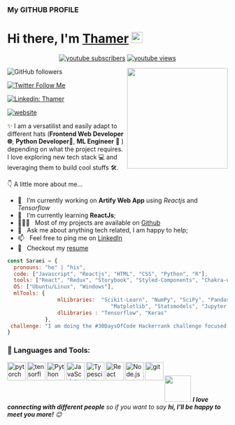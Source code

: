 ### My GITHUB PROFILE
<h1>Hi there, I'm <a href="https://thamer.codes">Thamer</a> <img src="https://media.giphy.com/media/hvRJCLFzcasrR4ia7z/giphy.gif" width="25px"> </h1>
<p align="center">
  <a href="https://www.youtube.com/channel/UC8Dt8pO_EqhP9unfnMd-64A">
    <img alt="youtube subscribers" title="Subscribe to my YouTube channel" src="https://img.shields.io/youtube/channel/subscribers/UC8Dt8pO_EqhP9unfnMd-64A?style=for-the-badge"/></a> 
  
  <a href="https://www.youtube.com/channel/UC8Dt8pO_EqhP9unfnMd-64A">
    <img alt="youtube views" title="YouTube views" src="https://img.shields.io/youtube/channel/views/UC8Dt8pO_EqhP9unfnMd-64A?style=for-the-badge"/></a> 
</p>
<img align='right' src="https://media.giphy.com/media/M9gbBd9nbDrOTu1Mqx/giphy.gif" width="230">

![GitHub followers](https://img.shields.io/github/followers/th-rpy?label=Follow&style=social)

[![Twitter Follow Me](https://img.shields.io/twitter/follow/SaraeiThamer?label=FollowMe)](https://twitter.com/SaraeiThamer)

[![Linkedin: Thamer](https://img.shields.io/badge/-Thamer-blue?style=flat-square&logo=Linkedin&logoColor=white&link=https://www.linkedin.com/in/thamer-saraei-472300124/)](https://www.linkedin.com/in/thamer-saraei-472300124/)

[![website](https://img.shields.io/badge/Website-46a2f1.svg?&style=flat-square&logo=Google-Chrome&logoColor=white&link=https://thamer2resume.herokuapp.com/)](https://thamer2resume.herokuapp.com/)

✨ I am a versatilist and easily adapt to different hats (**Frontend Web Developer 🌐**, **Python Developer**🐍, **ML Engineer** 🤖 ) depending on what the project requires. I love exploring new tech stack 💻 and leveraging them to build cool stuffs 🛠️.

👇 A little more about me...  

- 🔭 &nbsp; I’m currently working on **Artify Web App** using *Reactjs* and *Tensorflow*
- 🌱 &nbsp; I’m currently learning **ReactJs**; 
- 👨🏻‍💻 &nbsp; Most of my projects are available on [Github](https://github.com/th-rpy?tab=repositories)
- 💬 &nbsp; Ask me about anything tech related, I am happy to help;
- 📫 &nbsp; Feel free to ping me on [LinkedIn](https://www.linkedin.com/in/thamer-saraei-472300124/)
- 📝 &nbsp; Checkout my [resume](https://drive.google.com/file/d/1-PJKzimHqUCzbUH_VWUQjtpeERJtCqk0/view?usp=sharing)

```javascript
const Saraei = {
  pronouns: "he" | "his",
  code: ["Javascript", "Reactjs", "HTML", "CSS", "Python", "R"],
  tools: ["React", "Redux", "Storybook", "Styled-Components", "Chakra-ui"],
  OS: ["Ubuntu/Linux", "Windows"],
  mlTools: {
                mlLibraries:  "Scikit-Learn", "NumPy", "SciPy", "Pandas", "NLTK", "BeautifulSoup", 
                                 "Matplotlib", "Statsmodels", "Jupyter Notebook",
                dlLibraries : "Tensorflow", "Keras"
            },
 challenge: "I am doing the #30DaysOfCode Hackerrank challenge focused on Python and Javascript"
}
```
### 🔨 Languages and Tools:
<a href="https://pytorch.org/" target="_blank"> <img align="left" src="https://raw.githubusercontent.com/rahul-jha98/github_readme_icons/main/language_and_tools/square/pytorch/pytorch.svg" alt="pytorch" height="42px"/> </a> 
<a href="https://www.tensorflow.org" target="_blank"> <img align="left" src="https://raw.githubusercontent.com/rahul-jha98/github_readme_icons/main/language_and_tools/square/tensorflow/tensorflow.svg" alt="tensorflow" height="42px"/> </a> 
<a href="https://www.python.org" target="_blank"><img align="left" alt="Python" height ="42px" src="https://raw.githubusercontent.com/rahul-jha98/github_readme_icons/main/language_and_tools/square/python/python.svg"></a>
<a href="https://developer.mozilla.org/en-US/docs/Web/JavaScript" target="_blank"> <img align="left" alt="JavaScript" height ="42px"  src="https://raw.githubusercontent.com/rahul-jha98/github_readme_icons/main/language_and_tools/square/javascript/javascript.svg"> </a>
<a href="https://www.typescriptlang.org/" target="_blank"><img align="left" alt="Typescirpt" height ="42px" src="https://raw.githubusercontent.com/rahul-jha98/github_readme_icons/main/language_and_tools/square/typescript/typescript.svg"></a>
<a href="https://reactjs.org/" target="_blank"> <img align="left" alt="React" height ="42px" src="https://raw.githubusercontent.com/rahul-jha98/github_readme_icons/main/language_and_tools/square/react/react.svg"></a>
<a href="https://nodejs.org" target="_blank"><img align="left" alt="Node.js" height ="42px" src="https://raw.githubusercontent.com/rahul-jha98/github_readme_icons/main/language_and_tools/square/node/node.svg"></a>
<a href="https://git-scm.com/" target="_blank"> <img src="https://raw.githubusercontent.com/rahul-jha98/github_readme_icons/main/language_and_tools/square/git-scm/git-scm.svg" align="left" alt="git" height='42px'/> </a>
<br>

<img src="https://media.giphy.com/media/LnQjpWaON8nhr21vNW/giphy.gif" width="60"> 
<em><b>I love connecting with different people</b> so if you want to say <b>hi, I'll be happy to meet you more!</b> 😊</em>
